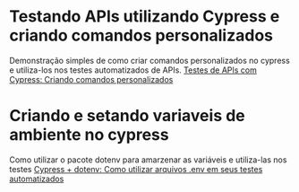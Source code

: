 # Testando APIs utilizando Cypress e criando comandos personalizados

Demonstração simples de como criar comandos personalizados no cypress e utiliza-los nos testes automatizados de APIs. [Testes de APIs com Cypress: Criando comandos personalizados](https://dev.to/m4rri4nne/testes-de-apis-com-cypress-criando-comandos-personalizados-3m7p)

# Criando e setando variaveis de ambiente no cypress

Como utilizar o pacote dotenv para amarzenar as variáveis e utiliza-las nos testes [Cypress + dotenv: Como utilizar arquivos .env em seus testes automatizados](https://dev.to/m4rri4nne/cypress-dotenv-como-utilizar-arquivos-env-em-seus-testes-automatizados-49bl)